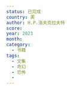 ```yaml
---
status: 已完成
country: 美
author: H.P.洛夫克拉夫特
score:
year: 2023
month:
category:
  - 书籍
tags:
  - 文集
  - 奇幻
  - 恐怖
  -
---
```

